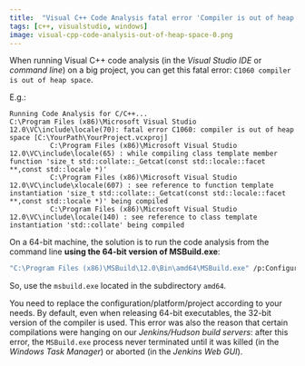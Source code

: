 ```yaml
---
title:  "Visual C++ Code Analysis fatal error 'Compiler is out of heap space'"
tags: [c++, visualstudio, windows]
image: visual-cpp-code-analysis-out-of-heap-space-0.png
---
```


When running Visual C++ code analysis (in the *Visual Studio IDE* or *command line*) on a big project, you can get this fatal error: `C1060 compiler is out of heap space`. 

<!--more-->

E.g.:

```
Running Code Analysis for C/C++...
C:\Program Files (x86)\Microsoft Visual Studio 12.0\VC\include\locale(70): fatal error C1060: compiler is out of heap space [C:\YourPath\YourProject.vcxproj]
          C:\Program Files (x86)\Microsoft Visual Studio 12.0\VC\include\locale(65) : while compiling class template member function 'size_t std::collate::_Getcat(const std::locale::facet **,const std::locale *)'
          C:\Program Files (x86)\Microsoft Visual Studio 12.0\VC\include\xlocale(607) : see reference to function template instantiation 'size_t std::collate::_Getcat(const std::locale::facet **,const std::locale *)' being compiled
          C:\Program Files (x86)\Microsoft Visual Studio 12.0\VC\include\locale(140) : see reference to class template instantiation 'std::collate' being compiled
```

On a 64-bit machine, the solution is to run the code analysis from the command line **using the 64-bit version of MSBuild.exe**:

```bash
"C:\Program Files (x86)\MSBuild\12.0\Bin\amd64\MSBuild.exe" /p:Configuration=Release /p:Platform="x64" /p:RunCodeAnalysis=true "C:\YourPath\YourProject.vcxproj"
```

So, use the `msbuild.exe` located in the subdirectory `amd64`.

You need to replace the configuration/platform/project according to your needs.
By default, even when releasing 64-bit executables, the 32-bit version of the compiler is used.
This error was also the reason that certain compilations were hanging on our *Jenkins/Hudson build servers*: after this error, 
the `MSBuild.exe` process never terminated until it was killed (in the *Windows Task Manager*) or aborted (in the *Jenkins Web GUI*).
